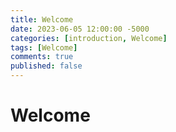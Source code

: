 ```yaml
---
title: Welcome
date: 2023-06-05 12:00:00 -5000
categories: [introduction, Welcome]
tags: [Welcome]
comments: true
published: false
---
```


# Welcome

